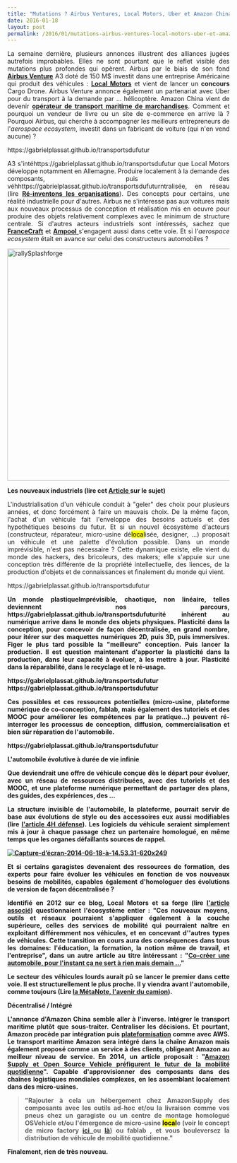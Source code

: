 ```yaml
---
title: "Mutations ? Airbus Ventures, Local Motors, Uber et Amazon China Freight"
date: 2016-01-18
layout: post
permalink: /2016/01/mutations-airbus-ventures-local-motors-uber-et-amazon-china-freight.html
---
```


<p style="text-align: justify;">La semaine dernière, plusieurs annonces illustrent des alliances jugées autrefois improbables. Elles ne sont pourtant que le reflet visible des mutations plus profondes qui opèrent. Airbus par le biais de son fond <a href="http://www.airbusgroup.com/int/en/news-media/press-releases/Airbus-Group/Financial_Communication/2016/01/20160117_airbus_group_silicon_valley.html" target="_blank"><strong>Airbus Venture</strong></a> A3 doté de 150 M$ investit dans une entreprise Américaine qui produit des véhicules : <a href="https://localmotors.com/" target="_blank"><strong>Local Motors</strong></a> et vient de lancer un <strong>concours</strong> Cargo Drone. Airbus Venture annonce également un partenariat avec Uber pour du transport à la demande par ... hélicoptère. Amazon China vient de devenir <a href="https://www.flexport.com/blog/amazon-ocean-freight-forwarder/" target="_blank"><strong>opérateur de transport maritime de marchandises</strong></a>. Comment et pourquoi un vendeur de livre ou un site de e-commerce en arrive là ? Pourquoi Airbus, qui cherche à accompagner les meilleurs entrepreneurs de l'<em>aerospace ecosystem</em>, investit dans un fabricant de voiture (qui n'en vend aucune) ?</p>
https://gabrielplassat.github.io/transportsdufutur
<p style="text-align: justify;">A3 s'intéhttps://gabrielplassat.github.io/transportsdufutur que Local Motors développe notamment en Allemagne. Produire localement à la demande des composants, puis des véhhttps://gabrielplassat.github.io/transportsdufuturntralisée, en réseau (lire <a href="http://transportsdufutur.ademe.fr/2015/05/reinventons-les-organisations.html" target="_blank"><strong>Ré-inventons les organisations</strong></a>). Des concepts pour certains, une réalité industrielle pour d'autres. Airbus ne s'intéresse pas aux voitures mais aux nouveaux processus de conception et réalisation mis en oeuvre pour produire des objets relativement complexes avec le minimum de structure centrale. Si d'autres acteurs industriels sont intéressés, sachez que <a href="http://www.francecraft.fr/" target="_blank"><strong>FranceCraft</strong></a> et <a href="http://ampool.fr/" target="_blank"><strong>Ampool</strong> </a>s'engagent aussi dans cette voie. Et si l'<em>aerospace ecosystem</em> était en avance sur celui des constructeurs automobiles ?</p>

<p style="text-align: justify;"><a href="http://transportsdufutur.ademe.fr/wp-contenhttps://gabrielplassat.github.io/transportsdufuturlashforge.jpg"><img class="aligncenter wp-image-4139 size-large" src="http://transportsdufutur.ademe.fr/wp-content/uploads/sites/6/2016/01/rallySplashforge-1024x525.jpg" alt="rallySplashforge" width="1024" height="525" /></a></p>

<p style="text-align: justify;"><!--more--></p>

<p style="text-align: justify;"><strong>Les nouveaux industriels (lire cet <a href="http://transportsdufutur.ademe.fr/2014/10/ne-plus-vouloir-decider-mais-permettre-simplifier-rendre-possible.html" target="_blank">Article </a>sur le sujet)</strong></p>

<p style="text-align: justify;">L'industrialisation d'un véhicule conduit à "geler" des choix pour plusieurs années, et donc forcément à faire un mauvais choix. De la même façon, l'achat d'un véhicule fait l'enveloppe des besoins actuels et des hypothétiques besoins du futur. Et si un nouvel écosystème d'acteurs (constructeur, réparateur, micro-usine dé<mark class="hilite term-0">local</mark>isée, designer, …) proposait un véhicule et une palette d'évolution possible. Dans un monde imprévisible, n'est pas nécessaire ? Cette dynamique existe, elle vient du monde des hackers, des bricoleurs, des makers; elle s'appuie sur une conception très différente de la propriété intellectuelle, des liences, de la production d'objets et de connaissances et finalement du monde qui vient.</p>
https://gabrielplassat.github.io/transportsdufutur
<p style="text-align: justify;"><strong>Un monde plastique</strohttps://gabrielplassat.github.io/transportsdufuturhttps://gabrielplassat.github.io/transportsdufutur

<p style="text-align: justify;">Imprévisible, chaotique, non linéaire, telles deviennent nos parcours, https://gabrielplassat.github.io/transportsdufuturité inhérent au numérique arrive dans le monde des objets physiques. Plasticité dans la conception, pour concevoir de façon décentralisée, en grand nombre, pour itérer sur des maquettes numériques 2D, puis 3D, puis immersives. Figer le plus tard possible la "meilleure" conception. Puis lancer la production. Il est question maintenant d'apporter la plasticité dans la production, dans leur capacité à évoluer, à les mettre à jour. Plasticité dans la réparabilité, dans le recyclage et le ré-usage.</p>https://gabrielplassat.github.io/transportsdufutur
https://gabrielplassat.github.io/transportsdufutur
<p style="text-align: justify;">Ces possibles et ces ressources potentielles (micro-usine, plateforme numérique de co-conception, fablab, mais également des tutoriels et des MOOC pour améliorer les compétences par la pratique…) peuvent ré-interroger les processus de conception, diffusion, commercialisation et bien sûr réparation de l'automobile.</p>
https://gabrielplassat.github.io/transportsdufutur
<p style="text-align: justify;"><strong>L'automobile évolutive à durée de vie infinie</strong></p>

<p style="text-align: justify;">Que deviendrait une offre de véhicule conçue dès le départ pour évoluer, avec un réseau de ressources distribuées, avec des tutoriels et des MOOC, et une plateforme numérique permettant de partager des plans, des guides, des expériences, des …</p>

<p style="text-align: justify;">La structure invisible de l'automobile, la plateforme, pourrait servir de base aux évolutions de style ou des accessoires eux aussi modifiables (lire <a href="http://transportsdufutur.ademe.fr/2014/06/4h-defense.html" target="_blank"><strong>l'article 4H défense</strong></a>). Les logiciels du véhicule seraient simplement mis à jour à chaque passage chez un partenaire homologué, en même temps que les organes défaillants sources de rappel.</p>

<p style="text-align: justify;"><a class="asset-img-link" href="http://transportsdufutur.ademe.fr/wp-content/uploads/sites/6/old/6a0120a66d2ad4970b01a73de4a972970d-pi.png"><img class="asset asset-image at-xid-6a0120a66d2ad4970b01a73de4a972970d image-full img-responsive aligncenter" title="Capture-d’écran-2014-06-18-à-14.53.31-620x249" src="http://transportsdufutur.ademe.fr/wp-content/uploads/sites/6/old/6a0120a66d2ad4970b01a73de4a972970d-800wi.png" alt="Capture-d’écran-2014-06-18-à-14.53.31-620x249" border="0" /></a></p>

<p style="text-align: justify;">Et si certains garagistes devenaient des ressources de formation, des experts pour faire évoluer les véhicules en fonction de vos nouveaux besoins de mobilités, capables également d'homologuer des évolutions de version de façon décentralisée ?</p>

<p style="text-align: justify;">Identifié en 2012 sur ce blog, Local Motors et sa forge (lire <a href="http://transportsdufutur.ademe.fr/2012/11/la-forge-1ere-communaute-open-source-dediee-aux-vehicules.html" target="_blank"><strong>l'article associé</strong></a>) questionnaient l'écosystème entier : "Ces nouveaux moyens, outils et réseaux pourraient s'appliquer également à la couche supérieure, celles des services de mobilité qui pourraient naître en exploitant différemment nos véhicules, et en concevant d''autres types de véhicules. Cette transition en cours aura des conséquences dans tous les domaines: l'éducation, la formation, la notion même de travail, et l'entreprise", dans un autre article au titre intéressant : "<a href="http://transportsdufutur.ademe.fr/2012/01/co-creer-une-automobile-pour-linstant-cela-ne-sert-a-rien-mais-demain.html" target="_blank"><strong>Co-créer une automobile, pour l'instant ça ne sert à rien mais demain ...</strong></a>"</p>

<p style="text-align: justify;">Le secteur des véhicules lourds aurait pû se lancer le premier dans cette voie. Il est structurellement le plus proche. Il y viendra avant l'automobile, comme toujours (Lire <a href="http://transportsdufutur.ademe.fr/2013/07/metanote-16-lavenir-du-camion.html" target="_blank"><strong>la MétaNote, l'avenir du camion</strong></a>).</p>

<p style="text-align: justify;"><strong>Décentralisé / Intégré</strong></p>

<p style="text-align: justify;">L'annonce d'Amazon China semble aller à l'inverse. Intégrer le transport maritime plutôt que sous-traiter. Centraliser les décisions. Et pourtant, Amazon procède par intégration puis <a href="http://www.merkapt.com/entrepreneuriat/strategie/the-automotive-industry-is-the-new-nokia-11908" target="_blank"><strong>plateformisation</strong></a> comme avec AWS. Le transport maritime Amazon sera intégré dans la chaîne Amazon mais également proposé comme un service à des clients, obligeant Amazon au meilleur niveau de service. En 2014, un article proposait : "<a href="http://transportsdufutur.ademe.fr/2014/05/amazon-supply-et-os-vehicle-prefigurent-le-futur-de-la-mobilite-quotidienne.html" target="_blank"><strong>Amazon Supply et Open Source Vehicle préfigurent le futur de la mobilité quotidienne</strong></a>". Capable d'approvisionner des composants dans des chaînes logistiques mondiales complexes, en les assemblant localement dans des micro-usines.</p>



<blockquote>

<p style="text-align: justify;">"Rajouter à cela un hébergement chez AmazonSupply des composants avec les outils ad-hoc <strong>et/ou</strong> la livraison comme vos pneus chez un garagiste ou un centre de montage homologué OSVehicle <strong>et/ou</strong> l'émergence de micro-usine <mark class="hilite term-0">local</mark>e (voir le concept de micro factory <a href="https://localmotors.com/microfactory/" target="_blank"><strong>ici</strong> </a>ou <a href="http://www.businesswire.com/news/home/20140416005742/en/Innovation-Acceleration-GE-Selects-Louisville-Micro-factory#.U3DwqNJA1MM" target="_blank"><strong>là</strong></a>) ou fablab <strong>, et vous bouleversez la distribution de véhicule de mobilité quotidienne."</strong></p>

</blockquote>

<strong>Finalement, rien de très nouveau.</strong>